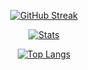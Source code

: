 <div align=center>

  [![GitHub Streak](http://github-readme-streak-stats.herokuapp.com?user=abhnva&theme=tokyonight&hide_border=true&date_format=M%20j%5B%2C%20Y%5D)](https://github.com/abhnva)
    
  [![Stats](https://github-readme-stats.vercel.app/api?username=abhnva&show_icons=true&theme=tokyonight&hide_border=true)](https://github.com/abhnva)

  [![Top Langs](https://github-readme-stats.vercel.app/api/top-langs/?username=abhnva&theme=tokyonight&layout=compact&hide_border=true)](https://github.com/abhnva)
  
</div>
